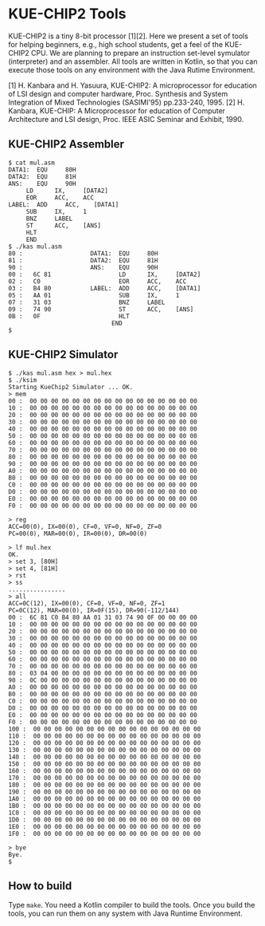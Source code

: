 # KUE-CHIP2 Tools

KUE-CHIP2 is a tiny 8-bit processor [1][2].
Here we present a set of tools for helping beginners, e.g., high school students, get a feel of the KUE-CHIP2 CPU. We are planning to prepare an instruction set-level symulator (interpreter) and an assembler. All tools are written in Kotlin, so that you can execute those tools on any environment with the Java Rutime Environment.

[1] H. Kanbara and H. Yasuura, KUE-CHIP2: A microprocessor for education of LSI design and computer hardware, Proc. Synthesis and System Integration of Mixed Technologies (SASIMI'95) pp.233-240, 1995.
[2] H. Kanbara, KUE-CHIP: A Microprocessor for education of Computer Architecture and LSI design, Proc. IEEE ASIC Seminar and Exhibit, 1990.

## KUE-CHIP2 Assembler

   ```
$ cat mul.asm
DATA1:  EQU     80H
DATA2:  EQU     81H
ANS:    EQU     90H
        LD      IX,     [DATA2]
        EOR     ACC,    ACC
LABEL:  ADD     ACC,    [DATA1]
        SUB     IX,     1
        BNZ     LABEL
        ST      ACC,    [ANS]
        HLT
        END
$ ./kas mul.asm
 80 :                   DATA1:  EQU     80H
 81 :                   DATA2:  EQU     81H
 90 :                   ANS:    EQU     90H
 00 :   6C 81                   LD      IX,     [DATA2]
 02 :   C0                      EOR     ACC,    ACC
 03 :   B4 80           LABEL:  ADD     ACC,    [DATA1]
 05 :   AA 01                   SUB     IX,     1
 07 :   31 03                   BNZ     LABEL
 09 :   74 90                   ST      ACC,    [ANS]
 0B :   0F                      HLT
                                END
$
   ```


## KUE-CHIP2 Simulator

   ```
$ ./kas mul.asm hex > mul.hex
$ ./ksim
Starting KueChip2 Simulator ... OK.
> mem
 00 :  00 00 00 00 00 00 00 00 00 00 00 00 00 00 00 00
 10 :  00 00 00 00 00 00 00 00 00 00 00 00 00 00 00 00
 20 :  00 00 00 00 00 00 00 00 00 00 00 00 00 00 00 00
 30 :  00 00 00 00 00 00 00 00 00 00 00 00 00 00 00 00
 40 :  00 00 00 00 00 00 00 00 00 00 00 00 00 00 00 00
 50 :  00 00 00 00 00 00 00 00 00 00 00 00 00 00 00 00
 60 :  00 00 00 00 00 00 00 00 00 00 00 00 00 00 00 00
 70 :  00 00 00 00 00 00 00 00 00 00 00 00 00 00 00 00
 80 :  00 00 00 00 00 00 00 00 00 00 00 00 00 00 00 00
 90 :  00 00 00 00 00 00 00 00 00 00 00 00 00 00 00 00
 A0 :  00 00 00 00 00 00 00 00 00 00 00 00 00 00 00 00
 B0 :  00 00 00 00 00 00 00 00 00 00 00 00 00 00 00 00
 C0 :  00 00 00 00 00 00 00 00 00 00 00 00 00 00 00 00
 D0 :  00 00 00 00 00 00 00 00 00 00 00 00 00 00 00 00
 E0 :  00 00 00 00 00 00 00 00 00 00 00 00 00 00 00 00
 F0 :  00 00 00 00 00 00 00 00 00 00 00 00 00 00 00 00

> reg
ACC=00(0), IX=00(0), CF=0, VF=0, NF=0, ZF=0
PC=00(0), MAR=00(0), IR=00(0), DR=00(0)

> lf mul.hex
OK.
> set 3, [80H]
> set 4, [81H]
> rst
> ss
................
> all
ACC=0C(12), IX=00(0), CF=0, VF=0, NF=0, ZF=1
PC=0C(12), MAR=00(0), IR=0F(15), DR=90(-112/144)
 00 :  6C 81 C0 B4 80 AA 01 31 03 74 90 0F 00 00 00 00
 10 :  00 00 00 00 00 00 00 00 00 00 00 00 00 00 00 00
 20 :  00 00 00 00 00 00 00 00 00 00 00 00 00 00 00 00
 30 :  00 00 00 00 00 00 00 00 00 00 00 00 00 00 00 00
 40 :  00 00 00 00 00 00 00 00 00 00 00 00 00 00 00 00
 50 :  00 00 00 00 00 00 00 00 00 00 00 00 00 00 00 00
 60 :  00 00 00 00 00 00 00 00 00 00 00 00 00 00 00 00
 70 :  00 00 00 00 00 00 00 00 00 00 00 00 00 00 00 00
 80 :  03 04 00 00 00 00 00 00 00 00 00 00 00 00 00 00
 90 :  0C 00 00 00 00 00 00 00 00 00 00 00 00 00 00 00
 A0 :  00 00 00 00 00 00 00 00 00 00 00 00 00 00 00 00
 B0 :  00 00 00 00 00 00 00 00 00 00 00 00 00 00 00 00
 C0 :  00 00 00 00 00 00 00 00 00 00 00 00 00 00 00 00
 D0 :  00 00 00 00 00 00 00 00 00 00 00 00 00 00 00 00
 E0 :  00 00 00 00 00 00 00 00 00 00 00 00 00 00 00 00
 F0 :  00 00 00 00 00 00 00 00 00 00 00 00 00 00 00 00
100 :  00 00 00 00 00 00 00 00 00 00 00 00 00 00 00 00
110 :  00 00 00 00 00 00 00 00 00 00 00 00 00 00 00 00
120 :  00 00 00 00 00 00 00 00 00 00 00 00 00 00 00 00
130 :  00 00 00 00 00 00 00 00 00 00 00 00 00 00 00 00
140 :  00 00 00 00 00 00 00 00 00 00 00 00 00 00 00 00
150 :  00 00 00 00 00 00 00 00 00 00 00 00 00 00 00 00
160 :  00 00 00 00 00 00 00 00 00 00 00 00 00 00 00 00
170 :  00 00 00 00 00 00 00 00 00 00 00 00 00 00 00 00
180 :  00 00 00 00 00 00 00 00 00 00 00 00 00 00 00 00
190 :  00 00 00 00 00 00 00 00 00 00 00 00 00 00 00 00
1A0 :  00 00 00 00 00 00 00 00 00 00 00 00 00 00 00 00
1B0 :  00 00 00 00 00 00 00 00 00 00 00 00 00 00 00 00
1C0 :  00 00 00 00 00 00 00 00 00 00 00 00 00 00 00 00
1D0 :  00 00 00 00 00 00 00 00 00 00 00 00 00 00 00 00
1E0 :  00 00 00 00 00 00 00 00 00 00 00 00 00 00 00 00
1F0 :  00 00 00 00 00 00 00 00 00 00 00 00 00 00 00 00

> bye
Bye.
$ 
   ```

## How to build
Type `make`. You need a Kotlin compiler to build the tools. Once you build the tools, you can run them on any system with Java Runtime Environment.

